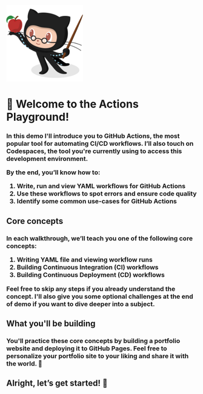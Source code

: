 <img src="./professortocat.png" width="40%"/>

<h1>👋 Welcome to the Actions Playground!</h1>

<h3>In this demo I'll introduce you to GitHub Actions, the most popular tool for automating CI/CD workflows. I’ll also touch on Codespaces, the tool you're currently using to access this development environment.

By the end, you’ll know how to:

1. Write, run and view YAML workflows for GitHub Actions
2. Use these workflows to spot errors and ensure code quality
3. Identify some common use-cases for GitHub Actions</h3>

<h2>Core concepts</h2>
<h3>In each walkthrough, we’ll teach you one of the following core concepts:

1. Writing YAML file and viewing workflow runs
2. Building Continuous Integration (CI) workflows
3. Building Continuous Deployment (CD) workflows

Feel free to skip any steps if you already understand the concept. I'll also give you some optional challenges at the end of demo if you want to dive deeper into a subject. </h3>

<h2>What you'll be building</h2>
<h3>You'll practice these core concepts by building a portfolio website and deploying it to GitHub Pages. Feel free to personalize your portfolio site to your liking and share it with the world. 🙂 </h3>

<h2>Alright, let’s get started! 🚀</h2>
<br/><br/><br/>